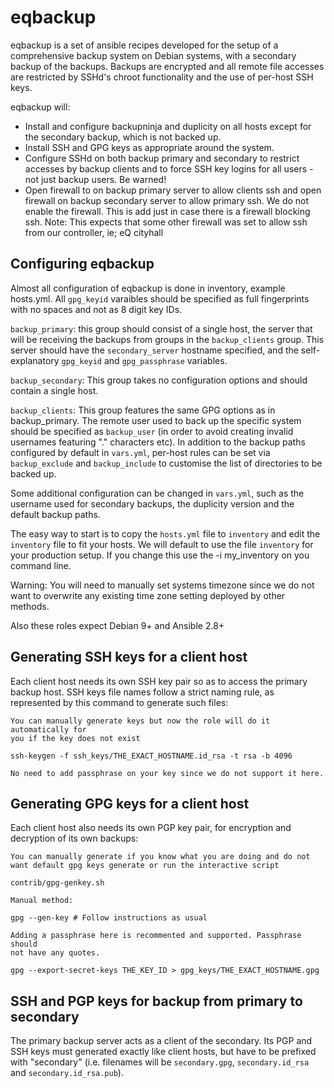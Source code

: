 eqbackup
========

eqbackup is a set of ansible recipes developed for the setup of a
comprehensive backup system on Debian systems, with a secondary backup
of the backups. Backups are encrypted and all remote file accesses are
restricted by SSHd's chroot functionality and the use of per-host SSH
keys.

eqbackup will:
* Install and configure backupninja and duplicity on all hosts except
  for the secondary backup, which is not backed up.
* Install SSH and GPG keys as appropriate around the system.
* Configure SSHd on both backup primary and secondary to restrict
  accesses by backup clients and to force SSH key logins for all
  users - not just backup users. Be warned!
* Open firewall to on backup primary server to allow clients ssh and
  open firewall on backup secondary server to allow primary ssh.
  We do not enable the firewall. This is add just in case there is
  a firewall blocking ssh.
  Note: This expects that some other firewall was set to allow ssh
  from our controller, ie; eQ cityhall

Configuring eqbackup
-------

Almost all configuration of eqbackup is done in inventory, example hosts.yml. All
`gpg_keyid` varaibles should be specified as full fingerprints with no
spaces and not as 8 digit key IDs.

`backup_primary`: this group should consist of a single host, the
server that will be receiving the backups from groups in the
`backup_clients` group. This server should have the `secondary_server`
hostname specified, and the self-explanatory `gpg_keyid` and
`gpg_passphrase` variables.

`backup_secondary`: This group takes no configuration options and
should contain a single host.

`backup_clients`: This group features the same GPG options as in
backup_primary. The remote user used to back up the specific system
should be specified as `backup_user` (in order to avoid creating
invalid usernames featuring "." characters etc). In addition to the
backup paths configured by default in `vars.yml`, per-host rules can
be set via `backup_exclude` and `backup_include` to customise the list
of directories to be backed up.

Some additional configuration can be changed in `vars.yml`, such as the
username used for secondary backups, the duplicity version and the
default backup paths.

The easy way to start is to copy the `hosts.yml` file to `inventory`
and edit the `inventory` file to fit your hosts. We will default to use
the file `inventory` for your production setup. If you change this use the
-i my_inventory on you command line.

Warning: You will need to manually set systems timezone since we do not
want to overwrite any existing time zone setting deployed by other methods.

Also these roles expect Debian 9+ and Ansible 2.8+

Generating SSH keys for a client host
--------

Each client host needs its own SSH key pair so as to access the primary backup
host. SSH keys file names follow a strict naming rule, as represented by this
command to generate such files:

    You can manually generate keys but now the role will do it automatically for
    you if the key does not exist

    ssh-keygen -f ssh_keys/THE_EXACT_HOSTNAME.id_rsa -t rsa -b 4096

    No need to add passphrase on your key since we do not support it here.

Generating GPG keys for a client host
--------

Each client host also needs its own PGP key pair, for encryption and decryption
of its own backups:

    You can manually generate if you know what you are doing and do not
    want default gpg keys generate or run the interactive script

    contrib/gpg-genkey.sh

    Manual method:

    gpg --gen-key # Follow instructions as usual

    Adding a passphrase here is recommented and supported. Passphrase should
    not have any quotes.

    gpg --export-secret-keys THE_KEY_ID > gpg_keys/THE_EXACT_HOSTNAME.gpg

SSH and PGP keys for backup from primary to secondary
--------

The primary backup server acts as a client of the secondary. Its PGP and SSH
keys must generated exactly like client hosts, but have to be prefixed with
"secondary" (i.e. filenames will be `secondary.gpg`, `secondary.id_rsa` and
`secondary.id_rsa.pub`).
